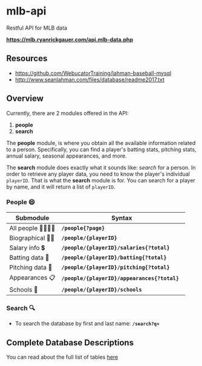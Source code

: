 # mlb-api

Restful API for MLB data

**https://mlb.ryanrickgauer.com/api.mlb-data.php**

## Resources

* https://github.com/WebucatorTraining/lahman-baseball-mysql
* http://www.seanlahman.com/files/database/readme2017.txt


## Overview

Currently, there are 2 modules offered in the API:

1. **people**
2. **search**


The **people** module, is where you obtain all the available information related to a person. Specifically, you can find a player's batting stats, pitching stats, annual salary, seasonal appearances, and more.

The **search** module does exactly what it sounds like: *search* for a person. In order to retrieve any player data, you need to know the player's individual `playerID`. That is what the **search** module is for. You can search for a player by name, and it will return a list of `playerID`.


### People :smile:

Submodule | Syntax
--- | ---
All people :family_man_man_boy_boy: | **`/people{?page}`**
Biographical :man_health_worker:    | **`/people/{playerID}`**
Salary info :heavy_dollar_sign:     | **`/people/{playerID}/salaries{?total}    `**
Batting data :bat:                  | **`/people/{playerID}/batting{?total}`**
Pitching data :punch:               | **`/people/{playerID}/pitching{?total}`**
Appearances :clipboard:             | **`/people/{playerID}/appearances{?total}`**
Schools :school:                    | **`/people/{playerID}/schools`**


### Search :mag:

* To search the database by first and last name: **`/search?q=`**

## Complete Database Descriptions

You can read about the full list of tables [here](docs/tables.md)


